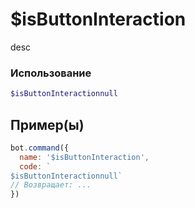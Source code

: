 # $isButtonInteraction
desc
### Использование
```php
$isButtonInteractionnull
```

## Пример(ы)

```javascript
bot.command({
  name: '$isButtonInteraction',
  code: `
$isButtonInteractionnull`
// Возвращает: ...
})
```